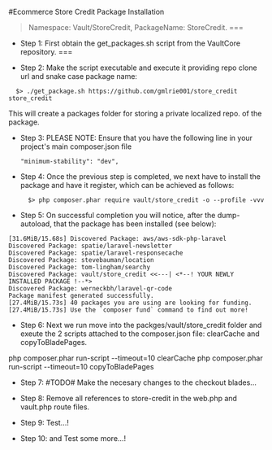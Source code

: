 #Ecommerce Store Credit Package Installation
  > Namespace: Vault/StoreCredit,
  > PackageName: StoreCredit.
===

* Step 1:
First obtain the get_packages.sh script from the VaultCore repository.
===

* Step 2:
Make the script executable and execute it providing repo clone url and snake case package name:
```
  $> ./get_package.sh https://github.com/gmlrie001/store_credit store_credit
```
This will create a packages folder for storing a private localized repo. of the package.

* Step 3:
PLEASE NOTE:
 Ensure that you have the following line in your project's main composer.json file
  ```
  "minimum-stability": "dev",
  ```

* Step 4:
  Once the previous step is completed, we next have to install the package and have it register,
  which can be achieved as follows:
  ```
    $> php composer.phar require vault/store_credit -o --profile -vvv
  ```

* Step 5:
  On successful completion you will notice, after the dump-autoload, that the package has been
  installed (see below):
```
[31.6MiB/15.68s] Discovered Package: aws/aws-sdk-php-laravel
Discovered Package: spatie/laravel-newsletter
Discovered Package: spatie/laravel-responsecache
Discovered Package: stevebauman/location
Discovered Package: tom-lingham/searchy
Discovered Package: vault/store_credit <<---| <*--! YOUR NEWLY INSTALLED PACKAGE !--*>
Discovered Package: werneckbh/laravel-qr-code
Package manifest generated successfully.
[27.4MiB/15.73s] 40 packages you are using are looking for funding.
[27.4MiB/15.73s] Use the `composer fund` command to find out more!
```

* Step 6:
Next we run move into the packges/vault/store_credit folder and exeute the 2 scripts attached
to the composer.json file: clearCache and copyToBladePages.

php composer.phar run-script --timeout=10 clearCache
php composer.phar run-script --timeout=10 copyToBladePages  

* Step 7:
#TODO#
Make the necesary changes to the checkout blades... 

* Step 8:
Remove all references to store-credit in the web.php and vault.php route files.

* Step 9:
Test...!

* Step 10:
and Test some more...!
